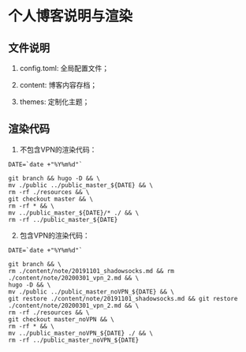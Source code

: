 # 个人博客说明与渲染



## 文件说明

1. config.toml: 全局配置文件；

2. content: 博客内容存档；

3. themes: 定制化主题；



## 渲染代码

1. 不包含VPN的渲染代码：

```
DATE=`date +"%Y%m%d"`

git branch && hugo -D && \
mv ./public ../public_master_${DATE} && \
rm -rf ./resources && \
git checkout master && \
rm -rf * && \
mv ../public_master_${DATE}/* ./ && \
rm -rf ../public_master_${DATE}
```


2. 包含VPN的渲染代码：

```
DATE=`date +"%Y%m%d"`

git branch && \
rm ./content/note/20191101_shadowsocks.md && rm ./content/note/20200301_vpn_2.md && \
hugo -D && \
mv ./public ../public_master_noVPN_${DATE} && \
git restore ./content/note/20191101_shadowsocks.md && git restore ./content/note/20200301_vpn_2.md && \
rm -rf ./resources && \
git checkout master_noVPN && \
rm -rf * && \
mv ../public_master_noVPN_${DATE} ./ && \
rm -rf ../public_master_noVPN_${DATE}
```
